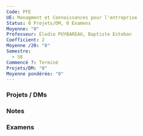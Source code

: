 ```yaml
---
Code: PFE
UE: Managment et Connaissances pour l'entreprise
Status: 0 Projets/DM, 0 Examens
Moyenne: "0"
Professeur: Élodie PUYBAREAU, Baptiste Esteban
Coefficient: 2
Moyenne /20: "0"
Semestre:
  - S8
Commencé ?: Terminé
Projets/DM: "0"
Moyenne pondérée: "0"
---
```

### Projets / DMs
  
### Notes
  
### Examens